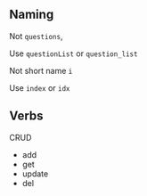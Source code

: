 ## Naming

Not `questions`,

Use `questionList` or `question_list`

Not short name `i`

Use `index` or `idx`

## Verbs

CRUD

* add
* get
* update
* del
